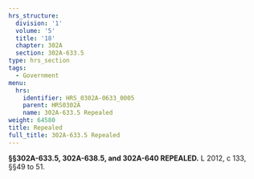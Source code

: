 ```yaml
---
hrs_structure:
  division: '1'
  volume: '5'
  title: '18'
  chapter: 302A
  section: 302A-633.5
type: hrs_section
tags:
  - Government
menu:
  hrs:
    identifier: HRS_0302A-0633_0005
    parent: HRS0302A
    name: 302A-633.5 Repealed
weight: 64580
title: Repealed
full_title: 302A-633.5 Repealed
---
```

**§§302A-633.5, 302A-638.5, and 302A-640 REPEALED.** L 2012, c 133, §§49 to 51.